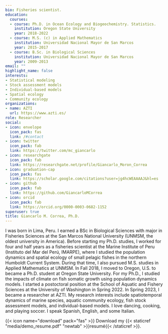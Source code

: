 ```yaml
---
bio: Fisheries scientist. 
education:
  courses:
  - course: Ph.D. in Ocean Ecology and Biogeochemistry. Statistics.
    institution: Oregon State University
    year: 2018-2022
  - course: M.S. (c) in Applied Mathematics
    institution: Universidad Nacional Mayor de San Marcos
    year: 2015-2017
  - course: B.Sc. in Biological Sciences
    institution: Universidad Nacional Mayor de San Marcos
    year: 2009-2013
email: ""
highlight_name: false
interests:
- Statistical modeling
- Stock assessment models
- Individual-based models
- Spatial ecology
- Community ecology
organizations:
- name: AZTI
  url: https://www.azti.es/
role: Researcher
social:
- icon: envelope
  icon_pack: fas
  link: /#contact
- icon: twitter
  icon_pack: fab
  link: https://twitter.com/mc_giancarlo
- icon: researchgate
  icon_pack: fab
  link: https://researchgate.net/profile/Giancarlo_Moron_Correa
- icon: graduation-cap
  icon_pack: fas
  link: https://scholar.google.com/citations?user=jg4hcWEAAAAJ&hl=es
- icon: github
  icon_pack: fab
  link: https://github.com/GiancarloMCorrea
- icon: orcid
  icon_pack: fab
  link: https://orcid.org/0000-0003-0682-1152
superuser: true
title: Giancarlo M. Correa, Ph.D.
---
```


I was born in Lima, Peru. I earned a BSc in Biological Sciences with major in Fisheries Sciences at the San Marcos National University (UNMSM, the oldest university in America). Before starting my Ph.D. studies, I worked for four and half years as a fisheries scientist at the Marine Institute of Peru (Instituto del Mar del Perú, IMARPE), where I studied the population dynamics and spatial ecology of small pelagic fishes in the northern Humboldt Current System. During that time, I also pursued M.S. studies in Applied Mathematics at UNMSM. In Fall 2018, I moved to Oregon, U.S. to became a Ph.D. student at Oregon State University. For my Ph.D., I studied the impacts of climate on fish somatic growth using population dynamics models. I started a postoctoral position at the School of Aquatic and Fishery Sciences at the University of Washington in Spring 2022. In Spring 2023, I became a researcher at AZTI. My research interests include spatiotemporal dynamics of marine species, aquatic community ecology, fish stock assessment models, and individual-based models. I love dancing, cooking, and playing soccer. I speak Spanish, English, and some Italian.  

{{< icon name="download" pack="fas" >}} Download my {{< staticref "media/demo_resume.pdf" "newtab" >}}resumé{{< /staticref >}}.
